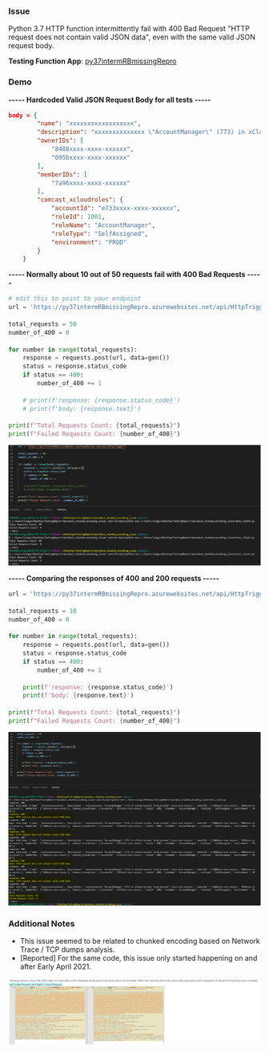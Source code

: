 ### Issue
Python 3.7 HTTP function intermittently fail with 400 Bad Request "HTTP request does not contain valid JSON data", even with the same valid JSON request body.

**Testing Function App**: [py37intermRBmissingRepro](https://ms.portal.azure.com/#@microsoft.onmicrosoft.com/resource/subscriptions/83e0d97e-09ce-4ef1-b908-b07072b805e3/resourceGroups/EPlinux/providers/Microsoft.Web/sites/py37intermRBmissingRepro/appServices)

### Demo
**----- Hardcoded Valid JSON Request Body for all tests -----**
```JSON
body = {
        "name": "xxxxxxxxxxxxxxxxxx",
        "description": "xxxxxxxxxxxxxx \"AccountManager\" (773) in xCloud account \"prod_account\" (xxxx-xxxx-xxxxxx)",
        "ownerIDs": [
            "8408xxxx-xxxx-xxxxxx",
            "095bxxxx-xxxx-xxxxxx"
        ],
        "memberIDs": [
            "7a96xxxx-xxxx-xxxxxx"
        ],
        "comcast_xcloudroles": {
            "accountId": "e733xxxx-xxxx-xxxxxx",
            "roleId": 1001,
            "roleName": "AccountManager",
            "roleType": "SelfAssigned",
            "environment": "PROD"
        }
    }
```

**----- Normally about 10 out of 50 requests fail with 400 Bad Requests -----**
```py
# edit this to point to your endpoint
url = 'https://py37intermRBmissingRepro.azurewebsites.net/api/HttpTrigger1'

total_requests = 50
number_of_400 = 0

for number in range(total_requests):
    response = requests.post(url, data=gen())
    status = response.status_code
    if status == 400:
        number_of_400 += 1

    # print(f'response: {response.status_code}')
    # print(f'body: {response.text}')

print(f"Total Requests Count: {total_requests}")
print(f"Failed Requests Count: {number_of_400}")
```
![Failed Requests Count Demo](https://github.com/Xingyixzhang/Support_Repro/blob/main/Py37Interm400rbMissingIssue/images/failed_requests_count.png)

**----- Comparing the responses of 400 and 200 requests -----**
``` py
url = 'https://py37intermRBmissingRepro.azurewebsites.net/api/HttpTrigger1'

total_requests = 10
number_of_400 = 0

for number in range(total_requests):
    response = requests.post(url, data=gen())
    status = response.status_code
    if status == 400:
        number_of_400 += 1

    print(f'response: {response.status_code}')
    print(f'body: {response.text}')

print(f"Total Requests Count: {total_requests}")
print(f"Failed Requests Count: {number_of_400}")
```
![Failed vs Successful Request Body print](https://github.com/Xingyixzhang/Support_Repro/blob/main/Py37Interm400rbMissingIssue/images/failed_body_vs_successful.png)

### Additional Notes
- This issue seemed to be related to chunked encoding based on Network Trace / TCP dumps analysis.
- [Reported] For the same code, this issue only started happening on and after Early April 2021.

![Trace Comparison](https://github.com/Xingyixzhang/Support_Repro/blob/main/Py37Interm400rbMissingIssue/images/trace_comparison.png)
